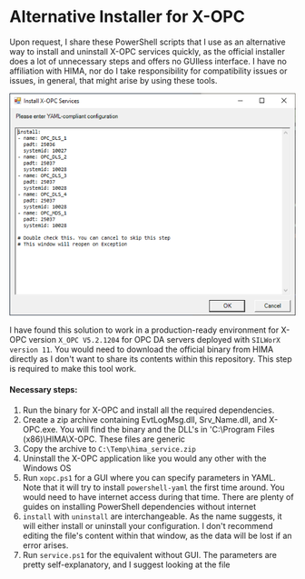 # Alternative Installer for X-OPC

Upon request, I share these PowerShell scripts that I use as an alternative way to install and uninstall X-OPC services quickly, as the official installer does a lot of unnecessary steps and offers no GUIless interface. I have no affiliation with HIMA, nor do I take responsibility for compatibility issues or issues, in general, that might arise by using these tools.

![Install X-OPC services](/screenshots/gui.png)

I have found this solution to work in a production-ready environment for X-OPC version `X_OPC V5.2.1204` for OPC DA servers deployed with `SILWorX version 11`.
You would need to download the official binary from HIMA directly as I don't want to share its contents within this repository. This step is required to make this tool work.

#### Necessary steps:

1. Run the binary for X-OPC and install all the required dependencies.
2. Create a zip archive containing EvtLogMsg.dll, Srv_Name.dll, and X-OPC.exe. You will find the binary and the DLL's in 'C:\Program Files (x86)\HIMA\X-OPC. These files are generic
3. Copy the archive to `C:\Temp\hima_service.zip`
4. Uninstall the X-OPC application like you would any other with the Windows OS
5. Run `xopc.ps1` for a GUI where you can specify parameters in YAML. Note that it will try to install `powershell-yaml` the first time around. You would need to have internet access during that time. There are plenty of guides on installing PowerShell dependencies without internet
6. `install` with `uninstall` are interchangeable. As the name suggests, it will either install or uninstall your configuration. I don't recommend editing the file's content within that window, as the data will be lost if an error arises.
7. Run `service.ps1` for the equivalent without GUI. The parameters are pretty self-explanatory, and I suggest looking at the file
